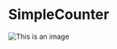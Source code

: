 # SimpleCounter

![This is an image](http://195.242.219.112:5000/counter/863e8de9-6ad7-4f00-84c1-8bacb998e26c)
